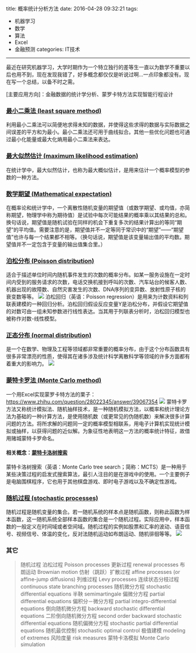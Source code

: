 title: 概率统计分析方法
date: 2016-04-28 09:32:21
tags: 
- 机器学习
- 数学
- 算法
- Excel
- 金融预测
categories: IT技术
---
最近在研究机器学习，大学时期作为一个特立独行的差等生一直以为数学不重要以后也用不到，现在发现我错了，好多概念都仅仅是听说过啊...一点印象都没有。现在写一个总结，以备不时之需。

[主要应用方向]：金融数据的统计学分析、蒙罗卡特方法实现智能行程设计

### [最小二乘法 (least square method)](https://zh.wikipedia.org/wiki/%E6%9C%80%E5%B0%8F%E4%BA%8C%E4%B9%98%E6%B3%95)
利用最小二乘法可以简便地求得未知的数据，并使得这些求得的数据与实际数据之间误差的平方和为最小。最小二乘法还可用于曲线拟合。其他一些优化问题也可通过最小化能量或最大化熵用最小二乘法来表达。

### [最大似然估计 (maximum likelihood estimation)](https://zh.wikipedia.org/wiki/%E6%9C%80%E5%A4%A7%E4%BC%BC%E7%84%B6%E4%BC%B0%E8%AE%A1)
在统计学中，最大似然估计，也称为最大概似估计，是用来估计一个概率模型的参数的一种方法。

### [数学期望 (Mathematical expectation)](https://zh.wikipedia.org/wiki/%E6%9C%9F%E6%9C%9B%E5%80%BC)
在概率论和统计学中，一个离散性随机变量的期望值（或数学期望、或均值，亦简称期望，物理学中称为期待值）是试验中每次可能结果的概率乘以其结果的总和。换句话说，期望值是随机试验在同样的机会下重复多次的结果计算出的等同“期望”的平均值。需要注意的是，期望值并不一定等同于常识中的“期望”——“期望值”也许与每一个结果都不相等。（换句话说，期望值是该变量输出值的平均数。期望值并不一定包含于变量的输出值集合里。）

### [泊松分布 (Poisson distribution)](https://zh.wikipedia.org/wiki/%E6%B3%8A%E6%9D%BE%E5%88%86%E4%BD%88)
适合于描述单位时间内随机事件发生的次数的概率分布。如某一服务设施在一定时间内受到的服务请求的次数，电话交换机接到呼叫的次数、汽车站台的候客人数、机器出现的故障数、自然灾害发生的次数、DNA序列的变异数、放射性原子核的衰变数等等。
![](/images/2016/poisson_distribution.gif)
泊松回归（英语：Poisson regression）是用来为计数资料和列联表建模的一种回归分析。泊松回归假设反应变量Y是泊松分布，并假设它期望值的对数可由一组未知参数进行线性表达。当其用于列联表分析时，泊松回归模型也被称作对数-线性模型。


### [正态分布 (normal distribution)](https://zh.wikipedia.org/wiki/%E6%AD%A3%E6%80%81%E5%88%86%E5%B8%83)
是一个在数学、物理及工程等领域都非常重要的概率分布，由于这个分布函数具有很多非常漂亮的性质，使得其在诸多涉及统计科学离散科学等领域的许多方面都有着重大的影响力。
![](/images/2016/normal_distribution.jpg)

### [蒙特卡罗法 (Monte Carlo method)](https://zh.wikipedia.org/wiki/%E8%92%99%E5%9C%B0%E5%8D%A1%E7%BE%85%E6%96%B9%E6%B3%95)
一个用Excel实现蒙罗卡特方法的栗子：
https://www.zhihu.com/question/28022345/answer/39067354
![](/images/2016/monte_carlo_paths_in_matlab.jpg)
蒙特卡罗方法又称统计模拟法、随机抽样技术，是一种随机模拟方法，以概率和统计理论方法为基础的一种计算方法，是使用随机数（或更常见的伪随机数）来解决很多计算问题的方法。将所求解的问题同一定的概率模型相联系，用电子计算机实现统计模拟或抽样，以获得问题的近似解。为象征性地表明这一方法的概率统计特征，故借用赌城蒙特卡罗命名。

####  相关概念：[蒙特卡洛树搜索](https://zh.wikipedia.org/wiki/%E8%92%99%E7%89%B9%E5%8D%A1%E6%B4%9B%E6%A0%91%E6%90%9C%E7%B4%A2)
 蒙特卡洛树搜索（英语：Monte Carlo tree search；简称：MCTS）是一种用于某些决策过程的启发式搜索算法，最引人注目的是在游戏中的使用。一个主要例子是电脑围棋程序，它也用于其他棋盘游戏、即时电子游戏以及不确定性游戏。

### [随机过程 (stochastic processes)](https://zh.wikipedia.org/wiki/%E9%9A%8F%E6%9C%BA%E8%BF%87%E7%A8%8B)
随机过程是随机变量的集合。若一随机系统的样本点是随机函数，则称此函数为样本函数，这一随机系统全部样本函数的集合是一个随机过程。实际应用中，样本函数的一般定义在时间域或者空间域。随机过程的实例如股票和汇率的波动、语音信号、视频信号、体温的变化，反对法随机运动如布朗运动、随机徘徊等等。
![](/images/2016/stochastic_processes.png)

### 其它
> 随机过程 
泊松过程 Poisson processes
更新过程 renewal processes
布朗运动 Brownian motion
仿射（跳跃）扩散过程 affine processes (or affine-jump diffusions)
列维过程 Levy processes
连续状态分枝过程 continuous state branching processes
随机微分方程 stochastic differential equations
半鞅 semimartingale
偏微分方程 partial differential equations
偏积分－微分方程 partial integro-differential equations
倒向随机微分方程 backward stochastic differential equations
二阶倒向随机微分方程 second order backward stochastic differential equations
随机偏微分方程 stochastic partial differential equations
随机最优控制 stochastic optimal control
极值建模 modeling of extremes
风险度量 risk measures
蒙特卡洛模拟 Monte Carlo simulation


